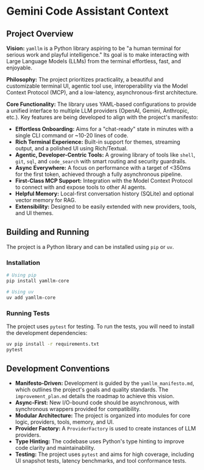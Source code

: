 # Gemini Code Assistant Context

## Project Overview

**Vision:** `yamllm` is a Python library aspiring to be "a human terminal for serious work and playful intelligence." Its goal is to make interacting with Large Language Models (LLMs) from the terminal effortless, fast, and enjoyable.

**Philosophy:** The project prioritizes practicality, a beautiful and customizable terminal UI, agentic tool use, interoperability via the Model Context Protocol (MCP), and a low-latency, asynchronous-first architecture.

**Core Functionality:**
The library uses YAML-based configurations to provide a unified interface to multiple LLM providers (OpenAI, Gemini, Anthropic, etc.). Key features are being developed to align with the project's manifesto:

*   **Effortless Onboarding:** Aims for a "chat-ready" state in minutes with a single CLI command or ~10-20 lines of code.
*   **Rich Terminal Experience:** Built-in support for themes, streaming output, and a polished UI using Rich/Textual.
*   **Agentic, Developer-Centric Tools:** A growing library of tools like `shell`, `git`, `sql`, and `code_search` with smart routing and security guardrails.
*   **Async Everywhere:** A focus on performance with a target of <350ms for the first token, achieved through a fully asynchronous pipeline.
*   **First-Class MCP Support:** Integration with the Model Context Protocol to connect with and expose tools to other AI agents.
*   **Helpful Memory:** Local-first conversation history (SQLite) and optional vector memory for RAG.
*   **Extensibility:** Designed to be easily extended with new providers, tools, and UI themes.

## Building and Running

The project is a Python library and can be installed using `pip` or `uv`.

### Installation

```bash
# Using pip
pip install yamllm-core

# Using uv
uv add yamllm-core
```

### Running Tests

The project uses `pytest` for testing. To run the tests, you will need to install the development dependencies:

```bash
uv pip install -r requirements.txt
pytest
```

## Development Conventions

*   **Manifesto-Driven:** Development is guided by the `yamllm_manifesto.md`, which outlines the project's goals and quality standards. The `improvement_plan.md` details the roadmap to achieve this vision.
*   **Async-First:** New I/O-bound code should be asynchronous, with synchronous wrappers provided for compatibility.
*   **Modular Architecture:** The project is organized into modules for core logic, providers, tools, memory, and UI.
*   **Provider Factory:** A `ProviderFactory` is used to create instances of LLM providers.
*   **Type Hinting:** The codebase uses Python's type hinting to improve code clarity and maintainability.
*   **Testing:** The project uses `pytest` and aims for high coverage, including UI snapshot tests, latency benchmarks, and tool conformance tests.
